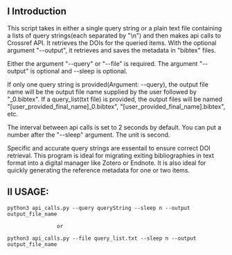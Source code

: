 
## I Introduction
This script takes in either a single query string or a plain text file containing a lists of query strings(each separated by "\n") and then makes api calls to Crossref API. It retrieves the DOIs for the queried items. With the optional argument "--output", it retrieves and saves the metadata in "bibtex" files.

Either the argument "--query" or "--file" is required. The argument "--output" is optional and --sleep is optional.

If only one query string is provided(Argument: --query), the output file name will be the output file name supplied by the user followed by "_0.bibtex". 
If a query_list(txt file) is provided, the output files will be named "[user_provided_final_name]_0.bibtex", "[user_provided_final_name].bibtex", etc.

The interval between api calls is set to 2 seconds by default. You can put a number after the "--sleep" argument. The unit is second.

Specific and accurate query strings are essentail to ensure correct DOI retrieval. This program is ideal for migrating exiting bibliographies in text format into a digital manager like Zotero or Endnote. It is also ideal for quickly generating the reference metadata for one or two items.


## II USAGE:   

`python3 api_calls.py --query queryString --sleep n --output output_file_name`  

                    or   

`python3 api_calls.py --file query_list.txt --sleep n --output output_file_name`  

